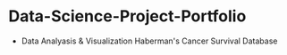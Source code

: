 # Data-Science-Project-Portfolio

* Data Analyasis & Visualization
		Haberman's Cancer Survival Database
